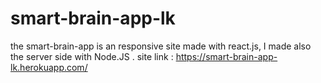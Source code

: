 # smart-brain-app-lk
the smart-brain-app is an responsive site made with react.js, 
I made also the server side with Node.JS . 
site link : https://smart-brain-app-lk.herokuapp.com/
